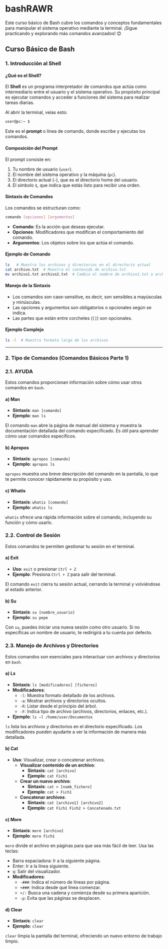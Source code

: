 # bashRAWR
Este curso básico de Bash cubre los comandos y conceptos fundamentales para manipular el sistema operativo mediante la terminal. ¡Sigue practicando y explorando más comandos avanzados! 😊

## **Curso Básico de Bash**

### **1. Introducción al Shell**

#### **¿Qué es el Shell?**
El **Shell** es un programa interpretador de comandos que actúa como intermediario entre el usuario y el sistema operativo. Su propósito principal es ejecutar comandos y acceder a funciones del sistema para realizar tareas diarias.

Al abrir la terminal, veías esto:
```bash
user@pc:~ $
```
Este es el **prompt** o línea de comando, donde escribe y ejecutas los comandos.

#### **Composición del Prompt**
El prompt consiste en:
1. Tu nombre de usuario (`user`).
2. El nombre del sistema operativo y la máquina (`pc`).
3. El directorio actual (`~`), que es el directorio home del usuario.
4. El símbolo `$`, que indica que estás listo para recibir una orden.

#### **Sintaxis de Comandos**
Los comandos se estructuran como:
```bash
comando [opciones] [argumentos]
```
- **Comando**: Es la acción que deseas ejecutar.
- **Opciones**: Modificadores que modifican el comportamiento del comando.
- **Argumentos**: Los objetos sobre los que actúa el comando.

#### **Ejemplo de Comando**
```bash
ls   # Muestra los archivos y directorios en el directorio actual
cat archivo.txt  # Muestra el contenido de archivo.txt
mv archivo1.txt archivo2.txt  # Cambia el nombre de archivo1.txt a archivo2.txt
```

#### **Manejo de la Sintaxis**
- Los comandos son case-sensitive, es decir, son sensibles a mayúsculas y minúsculas.
- Las opciones y argumentos son obligatorios o opcionales según se indica.
- Las partes que están entre corchetes (`[]`) son opcionales.

#### **Ejemplo Complejo**
```bash
ls -l  # Muestra formato largo de los archivos
```

---

### **2. Tipo de Comandos (Comandos Básicos Parte 1)**

### **2.1. AYUDA**
Estos comandos proporcionan información sobre cómo usar otros comandos en `bash`.

#### a) Man
- **Sintaxis**: `man [comando]`
- **Ejemplo**: `man ls`

El comando `man` abre la página de manual del sistema y muestra la documentación detallada del comando especificado. Es útil para aprender cómo usar comandos específicos.

#### b) Apropos
- **Sintaxis**: `apropos [comando]`
- **Ejemplo**: `apropos ls`

`apropos` muestra una breve descripción del comando en la pantalla, lo que te permite conocer rápidamente su propósito y uso.

#### c) Whatis
- **Sintaxis**: `whatis [comando]`
- **Ejemplo**: `whatis ls`

`whatis` ofrece una rápida información sobre el comando, incluyendo su función y cómo usarlo.

### **2.2. Control de Sesión**
Estos comandos te permiten gestionar tu sesión en el terminal.

#### a) Exit
- **Uso**: `exit` o presionar `Ctrl + Z`
- **Ejemplo**: Presiona `Ctrl + Z` para salir del terminal.

El comando `exit` cierra tu sesión actual, cerrando la terminal y volviéndose al estado anterior.

#### b) Su
- **Sintaxis**: `su [nombre_usuario]`
- **Ejemplo**: `su pepe`

Con `su`, puedes iniciar una nueva sesión como otro usuario. Si no especificas un nombre de usuario, te redirigirá a tu cuenta por defecto.

### **2.3. Manejo de Archivos y Directorios**
Estos comandos son esenciales para interactuar con archivos y directorios en `bash`.

#### a) Ls
- **Sintaxis**: `ls [modificadores] [ficheros]`
- **Modificadores**:
  - `-l`: Muestra formato detallado de los archivos.
  - `-a`: Mostrar archivos y directorios ocultos.
  - `-R`: Listar desde el principio del árbol.
  - `-F`: Indica tipo de archivo (archivos, directorios, enlaces, etc.).
- **Ejemplo**: `ls –l /home/user/Documentos`

`ls` lista los archivos y directorios en el directorio especificado. Los modificadores pueden ayudarte a ver la información de manera más detallada.

#### b) Cat
- **Uso**: Visualizar, crear o concatenar archivos.
  - **Visualizar contenido de un archivo**:
    - **Sintaxis**: `cat [archivo]`
    - **Ejemplo**: `cat Fich1`
  - **Crear un nuevo archivo**:
    - **Sintaxis**: `cat > [nomb_fichero]`
    - **Ejemplo**: `cat > Fich1`
  - **Concatenar archivos**:
    - **Sintaxis**: `cat [archivo1] [archivo2]`
    - **Ejemplo**: `cat Fich1 Fich2 > Concatenado.txt`

#### c) More
- **Sintaxis**: `more [archivo]`
- **Ejemplo**: `more Fich1`

`more` divide el archivo en páginas para que sea más fácil de leer. Usa las teclas:
- Barra espaciadora: Ir a la siguiente página.
- Enter: Ir a la línea siguiente.
- `q`: Salir del visualizador.
- **Modificadores**:
  - `-###`: Indica el número de líneas por página.
  - `+###`: Indica desde qué línea comenzar.
  - `+/:` Busca una cadena y comienza desde su primera aparición.
  - `-p`: Evita que las páginas se desplacen.

#### d) Clear
- **Sintaxis**: `clear`
- **Ejemplo**: `clear`

`clear` limpia la pantalla del terminal, ofreciendo un nuevo entorno de trabajo limpio.
